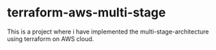 # terraform-aws-multi-stage
This is a project where i have implemented the multi-stage-architecture using terraform on AWS cloud.
